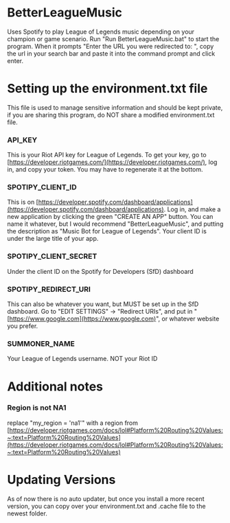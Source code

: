 # BetterLeagueMusic
Uses Spotify to play League of Legends music depending on your champion or game scenario.
Run "Run BetterLeagueMusic.bat" to start the program.
When it prompts "Enter the URL you were redirected to: ", copy the url in your search bar and paste it into the command prompt and click enter.

# Setting up the environment.txt file
This file is used to manage sensitive information and should be kept private, if you are sharing this program, do NOT share a modified environment.txt file.
### API_KEY
This is your Riot API key for League of Legends. To get your key, go to [https://developer.riotgames.com/](https://developer.riotgames.com/), log in, and copy your token. You may have to regenerate it at the bottom.
### SPOTIPY_CLIENT_ID
This is on [https://developer.spotify.com/dashboard/applications](https://developer.spotify.com/dashboard/applications). Log in, and make a new application by clicking the green "CREATE AN APP" button. You can name it whatever, but I would recommend "BetterLeagueMusic", and putting the description as "Music Bot for League of Legends".
Your client ID is under the large title of your app.
### SPOTIPY_CLIENT_SECRET
Under the client ID on the Spotify for Developers (SfD) dashboard
### SPOTIPY_REDIRECT_URI
This can also be whatever you want, but MUST be set up in the SfD dashboard. Go to "EDIT SETTINGS" -> "Redirect URIs", and put in "[https://www.google.com](https://www.google.com)", or whatever website you prefer.
### SUMMONER_NAME
Your League of Legends username. NOT your Riot ID

# Additional notes
### Region is not NA1
replace "my_region = 'na1'" with a region from [https://developer.riotgames.com/docs/lol#Platform%20Routing%20Values:~:text=Platform%20Routing%20Values](https://developer.riotgames.com/docs/lol#Platform%20Routing%20Values:~:text=Platform%20Routing%20Values)

# Updating Versions
As of now there is no auto updater, but once you install a more recent version, you can copy over your environment.txt and .cache file to the newest folder.
